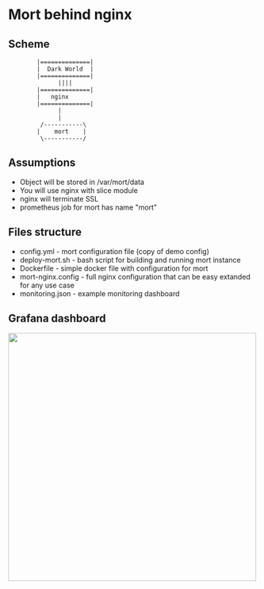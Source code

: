 # Mort behind nginx

## Scheme

```apple js
        |==============|
        |  Dark World  |
        |==============|
              ||||
        |==============|
        |   nginx
        |==============|
              | 
              |
         /-----------\
        |    mort    |  
         \-----------/

```
## Assumptions 
* Object will be stored in /var/mort/data
* You will use nginx with slice module
* nginx will terminate SSL
* prometheus job for mort has name "mort"

## Files structure

* config.yml - mort configuration file (copy of demo config)
* deploy-mort.sh - bash script for building and running mort instance
* Dockerfile - simple docker file with configuration for mort
* mort-nginx.config - full nginx configuration that can be easy extanded for any use case
* monitoring.json - example monitoring dashboard 

## Grafana dashboard

<a href="https://mort.mkaciuba.com/demo/dashboard.png"><img src="https://mort.mkaciuba.com/demo/medium/dashboard.png" width="500px"/></a>

